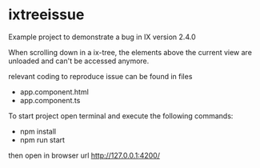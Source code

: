 # ixtreeissue
Example project to demonstrate a bug in IX version 2.4.0

When scrolling down in a ix-tree, the elements above the current view are unloaded and can't be accessed anymore.

relevant coding to reproduce issue can be found in files
  - app.component.html
  - app.component.ts

To start project open terminal and execute the following commands:
  - npm install
  - npm run start

then open in browser url http://127.0.0.1:4200/
